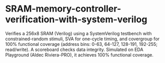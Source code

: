 # SRAM-memory-controller-verification-with-system-verilog
Verifies a 256x8 SRAM (Verilog) using a SystemVerilog testbench with constrained-random stimuli, SVA for one-cycle timing, and covergroup for 100% functional coverage (address bins: 0-63, 64-127, 128-191, 192-255; read/write). A scoreboard checks data integrity. Simulated on EDA Playground (Aldec Riviera-PRO), it achieves 100% functional coverage.
